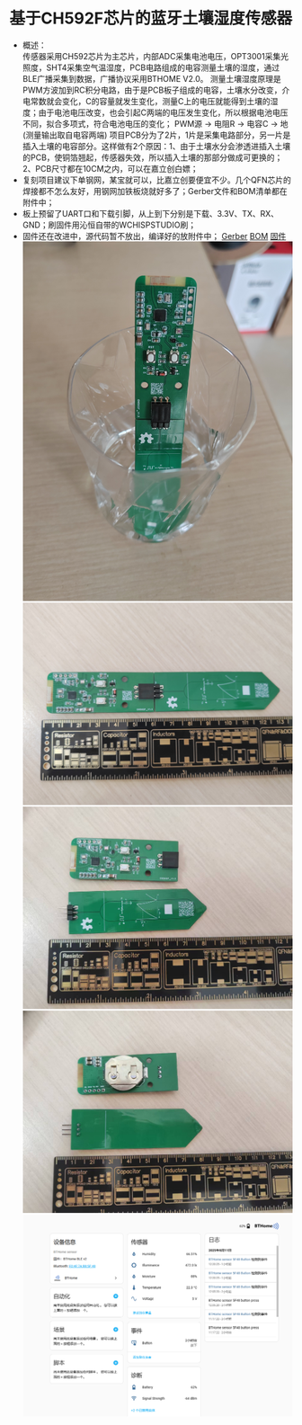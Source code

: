 # 基于CH592F芯片的蓝牙土壤湿度传感器
- 概述：   
  传感器采用CH592芯片为主芯片，内部ADC采集电池电压，OPT3001采集光照度，SHT4采集空气温湿度，PCB电路组成的电容测量土壤的湿度，通过BLE广播采集到数据，广播协议采用BTHOME V2.0。 
  测量土壤湿度原理是PWM方波加到RC积分电路，由于是PCB板子组成的电容，土壤水分改变，介电常数就会变化，C的容量就发生变化，测量C上的电压就能得到土壤的湿度；由于电池电压改变，也会引起C两端的电压发生变化，所以根据电池电压不同，拟合多项式，符合电池电压的变化；
  PWM源 → 电阻R → 电容C → 地 (测量输出取自电容两端) 
  项目PCB分为了2片，1片是采集电路部分，另一片是插入土壤的电容部分。这样做有2个原因：1、由于土壤水分会渗透进插入土壤的PCB，使铜箔翘起，传感器失效，所以插入土壤的那部分做成可更换的；2、PCB尺寸都在10CM之内，可以在嘉立创白嫖；   
- 复刻项目建议下单钢网，某宝就可以，比嘉立创要便宜不少。几个QFN芯片的焊接都不怎么友好，用钢网加铁板烧就好多了；Gerber文件和BOM清单都在附件中；
- 板上预留了UART口和下载引脚，从上到下分别是下载、3.3V、TX、RX、GND；刷固件用沁恒自带的WCHISPSTUDIO刷；
- 固件还在改进中，源代码暂不放出，编译好的放附件中；
[Gerber](./gerber/Gerber_CH592_V1.3_2025-08-11.zip)
[BOM](./gerber/BOM_CH592传感器_V1.3_Schematic_CH592_V1.3_2025-08-11.xlsx)
[固件](./firmware/Soil-CH592.hex)
![图片1](./images/1.jpg)
![图片2](./images/2.jpg)
![图片3](./images/3.jpg)
![图片4](./images/4.jpg)
![HA](./images/ha.png)
